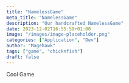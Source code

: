 ```yaml
---
title: "NamelessGame"
meta_title: "NamelessGame"
description: "Our handcrafted NamelessGame"
date: 2023-12-02T16:55:59+01:00
image: "/images/image-placeholder.png"
categories: ["Application", "Dev"]
author: "Magehawk"
tags: ["game", "chicknfish"]
draft: false
---
```


Cool Game
